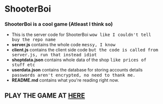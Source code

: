 # ShooterBoi
### ShooterBoi is a cool game (Atleast I think so)
* This is the server code for ShooterBoi <kbd>wow like I couldn't tell buy the repo name</kbd>
* **server.js** contains the whole code <kbd>messy, I know</kbd>
* **client.js** contains the client side code <kbd>but the code is called from server.js, run that instead idiot</kbd>
* **shoptdata.json** contains whole data of the shop <kbd>like prices of stuff etc</kbd>
* **userdata.json** contains the database for storing accounts details <kbd>passwords aren't encrypted, no need to thank me.</kbd>
* **README.md** contains what you're reading right now.

## PLAY THE GAME AT [HERE](https://shooterboi.netlify.app)
